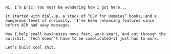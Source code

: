 ```
Hi, I’m Eric. You must be wondering how I got here...

It started with dial-up, a stack of “DEV for Dummies” books, and a dangerous level of curiosity.  I’ve been releasing features since before AIM had away messages.

Now I help small businesses move fast, work smart, and cut through the bullshit.  Tech doesn’t have to be complicated—it just has to work.

Let’s build cool shit.
```

<!---
ericfledderman/ericfledderman is a ✨ special ✨ repository because its `README.md` (this file) appears on your GitHub profile.
You can click the Preview link to take a look at your changes.
--->
